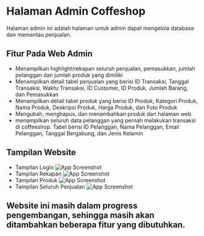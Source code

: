 # Halaman Admin Coffeshop

Halaman admin ini adalah halaman untuk admin dapat mengelola database dan memantau penjualan.

## Fitur Pada Web Admin
- Menampilkan highlight/rekapan seluruh penjualan, pemasukkan, jumlah pelanggan dan jumlah produk yang dimiliki
- Menampilkan detail tabel penjualan yang berisi ID Transaksi,	Tanggal Transaksi,	Waktu Transaksi,	ID Customer,	ID Produk,	Jumlah Barang, dan	Pemasukkan
- Menampilkan detail tabel produk yang berisi ID Produk,	Kategori Produk,	Nama Produk,	Deskripsi Produk,	Harga Produk, dan	Foto Produk
- Mengubah,  menghapus, dan menambahkan produk dari halaman web
- menampilkan seluruh data pelanggan yang pernah melakukan transaksi di coffeeshop. Tabel berisi ID Pelanggan,	Nama Pelanggan,	Email Pelanggan,	Tanggal Bergabung, dan	Jenis Kelamin

## Tampilan Website
- Tampilan Login
![App Screenshot](https://imgtr.ee/images/2023/06/23/dMHMU.jpg)
- Tampilan Rekapan
![App Screenshot](https://imgtr.ee/images/2023/06/23/dMjU0.jpg)
- Tampilan Produk
![App Screenshot](https://imgtr.ee/images/2023/06/23/dMX1B.jpg)
- Tampilan Seluruh Penjualan
![App Screenshot](https://imgtr.ee/images/2023/06/23/dMgWQ.jpg)



## Website ini masih dalam progress pengembangan, sehingga masih akan ditambahkan beberapa fitur yang dibutuhkan.
